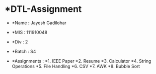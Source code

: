# *DTL-Assignment

* *Name : Jayesh Gadilohar 
* *MIS : 111910048
* *Div : 2
* *Batch : S4

* *Assignments :
*1. IEEE Paper
*2. Resume
*3. Calculator
*4. String Operations
*5. File Handling
*6. CSV
*7. AWK
*8. Bubble Sort
